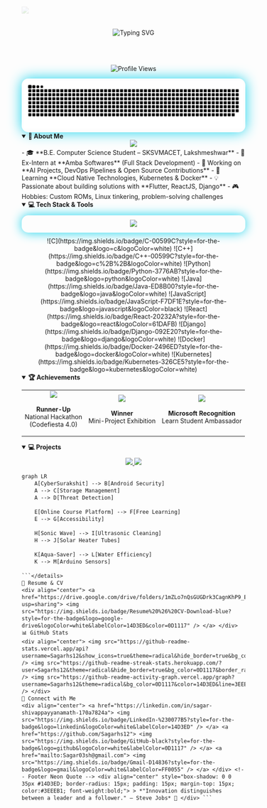 <!-- ⚡ CYBERPUNK NEON GITHUB README ⚡ -->

<div align="center" style="position:relative;">
  <img src="https://c.tenor.com/Lm6Y3kHWb6AAAAAd/matrix-code.gif" width="100%" style="opacity:0.15; position:absolute; z-index:-1; top:0; left:0;"/>
  <div style="position:relative; z-index:1; padding: 50px 0;">
    <img src="https://readme-typing-svg.demolab.com?font=Fira+Code&weight=600&size=35&pause=1000&color=14D3ED&center=true&vCenter=true&width=700&lines=Hi+%F0%9F%91%8B%2C+I'm+Sagar+Shivappayyanamath;Software+Engineer+%7C+DevOps+%7C+AI+Enthusiast;Final+Year+Student+%7C+Tech+Innovator" alt="Typing SVG" />
  </div>
</div>

<p align="center">
  <img src="https://komarev.com/ghpvc/?username=Sagarhs12&label=Profile%20views&color=0e75b6&style=for-the-badge" alt="Profile Views"/>
</p>

<!-- Neon divider -->
<div align="center" style="box-shadow: 0 0 30px #14D3ED; border-radius: 15px; padding: 5px;">
  <img src="https://raw.githubusercontent.com/Platane/snk/output/github-contribution-grid-snake.svg" alt="Snake animation"/>
</div>

<details open>
<summary><b>🚀 About Me</b></summary>

<div align="center">
  <img src="https://media.giphy.com/media/qgQUggAC3Pfv687qPC/giphy.gif" width="200"/>
</div>

<div align="left">
- 🎓 **B.E. Computer Science Student – SKSVMACET, Lakshmeshwar**  
- 💼 Ex-Intern at **Amba Softwares** (Full Stack Development)  
- 🔭 Working on **AI Projects, DevOps Pipelines & Open Source Contributions**  
- 🌱 Learning **Cloud Native Technologies, Kubernetes & Docker**  
- 💡 Passionate about building solutions with **Flutter, ReactJS, Django**  
- 🎮 Hobbies: Custom ROMs, Linux tinkering, problem-solving challenges  
</div>
</details>

<details open>
<summary><b>💻 Tech Stack & Tools</b></summary>

<div align="center" style="margin-top:10px; box-shadow:0 0 25px #14D3ED; border-radius:15px; padding:10px; transition: all 0.3s; hover:box-shadow 0 0 60px #3EEEB1;">
  <img src="https://skillicons.dev/icons?i=python,java,cpp,javascript,html,css,react,django,mysql,mongodb,docker,kubernetes,git,github,linux,aws" />
</div>

<div align="center" style="margin-top: 10px;">
![C](https://img.shields.io/badge/C-00599C?style=for-the-badge&logo=c&logoColor=white)
![C++](https://img.shields.io/badge/C++-00599C?style=for-the-badge&logo=c%2B%2B&logoColor=white)
![Python](https://img.shields.io/badge/Python-3776AB?style=for-the-badge&logo=python&logoColor=white)
![Java](https://img.shields.io/badge/Java-ED8B00?style=for-the-badge&logo=java&logoColor=white)
![JavaScript](https://img.shields.io/badge/JavaScript-F7DF1E?style=for-the-badge&logo=javascript&logoColor=black)
![React](https://img.shields.io/badge/React-20232A?style=for-the-badge&logo=react&logoColor=61DAFB)
![Django](https://img.shields.io/badge/Django-092E20?style=for-the-badge&logo=django&logoColor=white)
![Docker](https://img.shields.io/badge/Docker-2496ED?style=for-the-badge&logo=docker&logoColor=white)
![Kubernetes](https://img.shields.io/badge/Kubernetes-326CE5?style=for-the-badge&logo=kubernetes&logoColor=white)
</div>
</details>

<details open>
<summary><b>🏆 Achievements</b></summary>

<div align="center" style="transition: all 0.3s;">
  <table>
    <tr>
      <td align="center" style="transition: all 0.3s;">
        <img src="https://media.giphy.com/media/WUlplcMpOCEmTGBtBW/giphy.gif" width="60">
        <p><b>Runner-Up</b><br>National Hackathon<br>(Codefiesta 4.0)</p>
      </td>
      <td align="center" style="transition: all 0.3s;">
        <img src="https://media.giphy.com/media/du3J3cXyzhj75IOgvA/giphy.gif" width="60">
        <p><b>Winner</b><br>Mini-Project Exhibition</p>
      </td>
      <td align="center" style="transition: all 0.3s;">
        <img src="https://media.giphy.com/media/IdyAQJVN2kVPNUrojM/giphy.gif" width="60">
        <p><b>Microsoft Recognition</b><br>Learn Student Ambassador</p>
      </td>
    </tr>
  </table>
</div>
</details>

<details open>
<summary><b>💻 Projects</b></summary>

<div align="center" style="margin-top:10px;">
  <a href="https://github.com/Sagarhs12/CyberSurakshit">
    <img src="https://github-readme-stats.vercel.app/api/pin/?username=Sagarhs12&repo=CyberSurakshit&theme=radical&bg_color=0D1117&border_radius=10" />
  </a>
  <a href="https://github.com/Sagarhs12/Online-Course-Platform">
    <img src="https://github-readme-stats.vercel.app/api/pin/?username=Sagarhs12&repo=Online-Course-Platform&theme=radical&bg_color=0D1117&border_radius=10" />
  </a>
</div>

```mermaid
graph LR
    A[CyberSurakshit] --> B[Android Security]
    A --> C[Storage Management]
    A --> D[Threat Detection]
    
    E[Online Course Platform] --> F[Free Learning]
    E --> G[Accessibility]
    
    H[Sonic Wave] --> I[Ultrasonic Cleaning]
    H --> J[Solar Heater Tubes]
    
    K[Aqua-Saver] --> L[Water Efficiency]
    K --> M[Arduino Sensors]

```</details>
📄 Resume & CV
<div align="center"> <a href="https://drive.google.com/drive/folders/1mZLo7nQsGUGDrk3CagnKhP9_EaBoElso?usp=sharing"> <img src="https://img.shields.io/badge/Resume%20%26%20CV-Download-blue?style=for-the-badge&logo=google-drive&logoColor=white&labelColor=14D3ED&color=0D1117" /> </a> </div>
📊 GitHub Stats
<div align="center"> <img src="https://github-readme-stats.vercel.app/api?username=Sagarhs12&show_icons=true&theme=radical&hide_border=true&bg_color=0D1117&border_radius=10" /> <img src="https://github-readme-streak-stats.herokuapp.com/?user=Sagarhs12&theme=radical&hide_border=true&bg_color=0D1117&border_radius=10" /> <img src="https://github-readme-activity-graph.vercel.app/graph?username=Sagarhs12&theme=radical&bg_color=0D1117&color=14D3ED&line=3EEEB1&point=3EEEB1&area=true&hide_border=true" /> </div>
🔌 Connect with Me
<div align="center"> <a href="https://linkedin.com/in/sagar-shivappayyanamath-170a7824a"> <img src="https://img.shields.io/badge/LinkedIn-%230077B5?style=for-the-badge&logo=linkedin&logoColor=white&labelColor=14D3ED" /> </a> <a href="https://github.com/Sagarhs12"> <img src="https://img.shields.io/badge/GitHub-black?style=for-the-badge&logo=github&logoColor=white&labelColor=0D1117" /> </a> <a href="mailto:Sagar03sh@gmail.com"> <img src="https://img.shields.io/badge/Gmail-D14836?style=for-the-badge&logo=gmail&logoColor=white&labelColor=FF0055" /> </a> </div> <!-- Footer Neon Quote --> <div align="center" style="box-shadow: 0 0 35px #14D3ED; border-radius: 15px; padding: 15px; margin-top: 15px; color:#3EEEB1; font-weight:bold;"> > *"Innovation distinguishes between a leader and a follower." – Steve Jobs* 🚀 </div> ```

